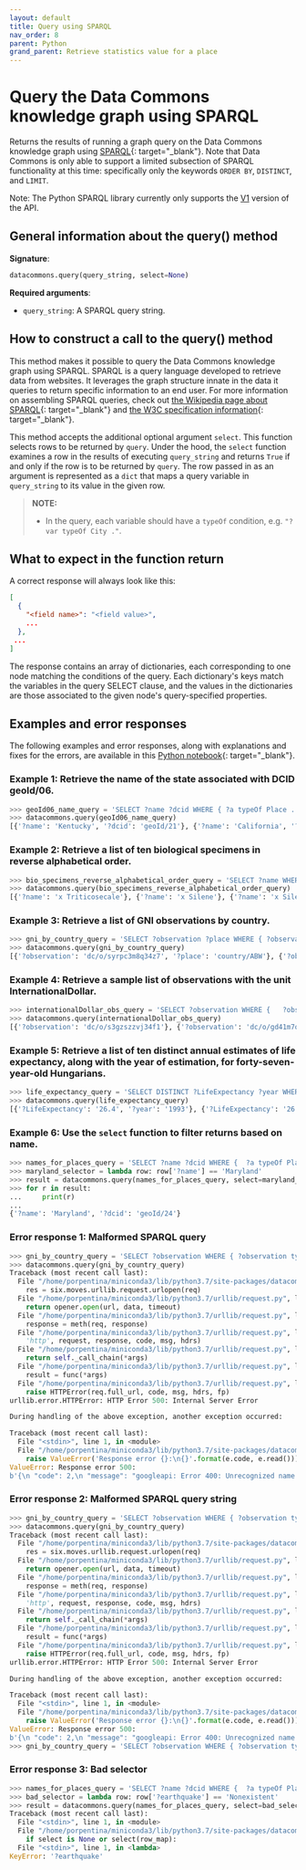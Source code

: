 ```yaml
---
layout: default
title: Query using SPARQL
nav_order: 8
parent: Python
grand_parent: Retrieve statistics value for a place
---
```


# Query the Data Commons knowledge graph using SPARQL

Returns the results of running a graph query on the Data Commons knowledge graph
using [SPARQL](https://www.w3.org/TR/rdf-sparql-query/){: target="_blank"}. Note that Data Commons is only
able to support a limited subsection of SPARQL functionality at this time: specifically only the keywords `ORDER BY`, `DISTINCT`, and `LIMIT`.

Note: The Python SPARQL library currently only supports the [V1](/api/v1/query.html) version of the API.

## General information about the query() method

**Signature**:

```python
datacommons.query(query_string, select=None)
```

**Required arguments**:

*   `query_string`: A SPARQL query string.

## How to construct a call to the query() method

This method makes it possible to query the Data Commons knowledge graph using SPARQL. SPARQL is a query language developed to retrieve data from websites. It leverages the graph structure innate in the data it queries to return specific information to an end user. For more information on assembling SPARQL queries, check out [the Wikipedia page about SPARQL](https://en.wikipedia.org/wiki/SPARQL){: target="_blank"} and [the W3C specification information](https://www.w3.org/TR/sparql11-query/){: target="_blank"}.

This method accepts the additional optional argument `select`. This function selects rows to be returned by `query`. Under the hood, the `select` function examines a row in the results of executing `query_string` and returns `True` if and only if the row is to be returned by `query`. The row passed in as an argument is represented as a `dict` that maps a query variable in `query_string` to its value in the given row.

>    **NOTE:**
>    - In the query, each variable should have a `typeOf` condition, e.g. `"?var typeOf City ."`.

## What to expect in the function return

A correct response will always look like this:

```json
[
  {
    "<field name>": "<field value>",
    ...
  },
 ...
]
```

The response contains an array of dictionaries, each corresponding to one node matching the conditions of the query. Each dictionary's keys match the variables in the query SELECT clause, and the values in the dictionaries are those associated to the given node's query-specified properties.

## Examples and error responses

The following examples and error responses, along with explanations and fixes for the errors, are available in this [Python notebook](https://colab.research.google.com/drive/1Jd0IDHnMdtxhsmXhL5Ib5tL0zgJud1k5?usp=sharing){: target="_blank"}.

### Example 1: Retrieve the name of the state associated with DCID geoId/06.

```python
>>> geoId06_name_query = 'SELECT ?name ?dcid WHERE { ?a typeOf Place . ?a name ?name . ?a dcid ("geoId/06" "geoId/21" "geoId/24") . ?a dcid ?dcid }'
>>> datacommons.query(geoId06_name_query)
[{'?name': 'Kentucky', '?dcid': 'geoId/21'}, {'?name': 'California', '?dcid': 'geoId/06'}, {'?name': 'Maryland', '?dcid': 'geoId/24'}]
```

### Example 2: Retrieve a list of ten biological specimens in reverse alphabetical order.

```python
>>> bio_specimens_reverse_alphabetical_order_query = 'SELECT ?name WHERE { ?biologicalSpecimen typeOf BiologicalSpecimen . ?biologicalSpecimen name ?name } ORDER BY DESC(?name) LIMIT 10'
>>> datacommons.query(bio_specimens_reverse_alphabetical_order_query)
[{'?name': 'x Triticosecale'}, {'?name': 'x Silene'}, {'?name': 'x Silene'}, {'?name': 'x Silene'}, {'?name': 'x Pseudelymus saxicola (Scribn. & J.G.Sm.) Barkworth & D.R.Dewey'}, {'?name': 'x Pseudelymus saxicola (Scribn. & J.G.Sm.) Barkworth & D.R.Dewey'}, {'?name': 'x Pseudelymus saxicola (Scribn. & J.G.Sm.) Barkworth & D.R.Dewey'}, {'?name': 'x Pseudelymus saxicola (Scribn. & J.G.Sm.) Barkworth & D.R.Dewey'}, {'?name': 'x Pseudelymus saxicola (Scribn. & J.G.Sm.) Barkworth & D.R.Dewey'}, {'?name': 'x Pseudelymus saxicola (Scribn. & J.G.Sm.) Barkworth & D.R.Dewey'}]
```

### Example 3: Retrieve a list of GNI observations by country.

```python
>>> gni_by_country_query = 'SELECT ?observation ?place WHERE { ?observation typeOf StatVarObservation . ?observation variableMeasured Amount_EconomicActivity_GrossNationalIncome_PurchasingPowerParity_PerCapita . ?observation observationAbout ?place . ?place typeOf Country . } ORDER BY ASC (?place) LIMIT 10'
>>> datacommons.query(gni_by_country_query)
[{'?observation': 'dc/o/syrpc3m8q34z7', '?place': 'country/ABW'}, {'?observation': 'dc/o/bqtfmc351v0f2', '?place': 'country/ABW'}, {'?observation': 'dc/o/md36fx6ty4d64', '?place': 'country/ABW'}, {'?observation': 'dc/o/bm28zvchsyf4b', '?place': 'country/ABW'}, {'?observation': 'dc/o/3nleez1feevw6', '?place': 'country/ABW'}, {'?observation': 'dc/o/x2yg38d0xecnf', '?place': 'country/ABW'}, {'?observation': 'dc/o/7swdqf6yjdyw8', '?place': 'country/ABW'}, {'?observation': 'dc/o/yqmsmbx1qskfg', '?place': 'country/ABW'}, {'?observation': 'dc/o/6hlhrz3k8p5wf', '?place': 'country/ABW'}, {'?observation': 'dc/o/txfw505ydg629', '?place': 'country/ABW'}]
```

### Example 4: Retrieve a sample list of observations with the unit InternationalDollar.

```python
>>> internationalDollar_obs_query = 'SELECT ?observation WHERE {   ?observation typeOf StatVarObservation .   ?observation unit InternationalDollar  } LIMIT 10'
>>> datacommons.query(internationalDollar_obs_query)
[{'?observation': 'dc/o/s3gzszzvj34f1'}, {'?observation': 'dc/o/gd41m7qym86d4'}, {'?observation': 'dc/o/wq62twxx902p4'}, {'?observation': 'dc/o/d93kzvns8sq4c'}, {'?observation': 'dc/o/6s741lstdqrg4'}, {'?observation': 'dc/o/2kcq1xjkmrzmd'}, {'?observation': 'dc/o/ced6jejwv224f'}, {'?observation': 'dc/o/q31my0dmcryzd'}, {'?observation': 'dc/o/96frt9w0yjwxf'}, {'?observation': 'dc/o/rvjz5xn9mlg73'}]
```

### Example 5: Retrieve a list of ten distinct annual estimates of life expectancy, along with the year of estimation, for forty-seven-year-old Hungarians.

```python
>>> life_expectancy_query = 'SELECT DISTINCT ?LifeExpectancy ?year WHERE { ?o typeOf StatVarObservation . ?o variableMeasured LifeExpectancy_Person_47Years . ?o observationAbout country/HUN . ?o value ?LifeExpectancy . ?o observationDate ?year } ORDER BY ASC(?LifeExpectancy) LIMIT 10'
>>> datacommons.query(life_expectancy_query)
[{'?LifeExpectancy': '26.4', '?year': '1993'}, {'?LifeExpectancy': '26.5', '?year': '1992'}, {'?LifeExpectancy': '26.7', '?year': '1990'}, {'?LifeExpectancy': '26.7', '?year': '1994'}, {'?LifeExpectancy': '26.8', '?year': '1991'}, {'?LifeExpectancy': '26.9', '?year': '1995'}, {'?LifeExpectancy': '27.2', '?year': '1996'}, {'?LifeExpectancy': '27.4', '?year': '1999'}, {'?LifeExpectancy': '27.5', '?year': '1997'}, {'?LifeExpectancy': '27.5', '?year': '1998'}]
```

### Example 6: Use the `select` function to filter returns based on name.

```python
>>> names_for_places_query = 'SELECT ?name ?dcid WHERE {  ?a typeOf Place .  ?a name ?name .  ?a dcid ("geoId/06" "geoId/21" "geoId/24") .  ?a dcid ?dcid }'
>>> maryland_selector = lambda row: row['?name'] == 'Maryland'
>>> result = datacommons.query(names_for_places_query, select=maryland_selector)
>>> for r in result:
...     print(r)
...
{'?name': 'Maryland', '?dcid': 'geoId/24'}
```

### Error response 1: Malformed SPARQL query

```python
>>> gni_by_country_query = 'SELECT ?observation WHERE { ?observation typeOf StatVarObservation . ?observation variableMeasured Amount_EconomicActivity_GrossNationalIncome_PurchasingPowerParity_PerCapita . ?observation observationAbout ?place . ?place typeOf Country . } ORDER BY ASC (?place) LIMIT 10'
>>> datacommons.query(gni_by_country_query)
Traceback (most recent call last):
  File "/home/porpentina/miniconda3/lib/python3.7/site-packages/datacommons/query.py", line 102, in query
    res = six.moves.urllib.request.urlopen(req)
  File "/home/porpentina/miniconda3/lib/python3.7/urllib/request.py", line 222, in urlopen
    return opener.open(url, data, timeout)
  File "/home/porpentina/miniconda3/lib/python3.7/urllib/request.py", line 531, in open
    response = meth(req, response)
  File "/home/porpentina/miniconda3/lib/python3.7/urllib/request.py", line 641, in http_response
    'http', request, response, code, msg, hdrs)
  File "/home/porpentina/miniconda3/lib/python3.7/urllib/request.py", line 569, in error
    return self._call_chain(*args)
  File "/home/porpentina/miniconda3/lib/python3.7/urllib/request.py", line 503, in _call_chain
    result = func(*args)
  File "/home/porpentina/miniconda3/lib/python3.7/urllib/request.py", line 649, in http_error_default
    raise HTTPError(req.full_url, code, msg, hdrs, fp)
urllib.error.HTTPError: HTTP Error 500: Internal Server Error

During handling of the above exception, another exception occurred:

Traceback (most recent call last):
  File "<stdin>", line 1, in <module>
  File "/home/porpentina/miniconda3/lib/python3.7/site-packages/datacommons/query.py", line 104, in query
    raise ValueError('Response error {}:\n{}'.format(e.code, e.read()))
ValueError: Response error 500:
b'{\n "code": 2,\n "message": "googleapi: Error 400: Unrecognized name: place; Did you mean name? at [1:802], invalidQuery",\n "details": [\n  {\n   "@type": "type.googleapis.com/google.rpc.DebugInfo",\n   "stackEntries": [],\n   "detail": "internal"\n  }\n ]\n}\n'
```

### Error response 2: Malformed SPARQL query string

```python
>>> gni_by_country_query = 'SELECT ?observation WHERE { ?observation typeOf StatVarObservation . ?observation variableMeasured Amount_EconomicActivity_GrossNationalIncome_PurchasingPowerParity_PerCapita . ?observation observationAbout ?place . ?place typeOf Country . } ORDER BY ASC (?place) LIMIT 10'
>>> datacommons.query(gni_by_country_query)
Traceback (most recent call last):
  File "/home/porpentina/miniconda3/lib/python3.7/site-packages/datacommons/query.py", line 102, in query
    res = six.moves.urllib.request.urlopen(req)
  File "/home/porpentina/miniconda3/lib/python3.7/urllib/request.py", line 222, in urlopen
    return opener.open(url, data, timeout)
  File "/home/porpentina/miniconda3/lib/python3.7/urllib/request.py", line 531, in open
    response = meth(req, response)
  File "/home/porpentina/miniconda3/lib/python3.7/urllib/request.py", line 641, in http_response
    'http', request, response, code, msg, hdrs)
  File "/home/porpentina/miniconda3/lib/python3.7/urllib/request.py", line 569, in error
    return self._call_chain(*args)
  File "/home/porpentina/miniconda3/lib/python3.7/urllib/request.py", line 503, in _call_chain
    result = func(*args)
  File "/home/porpentina/miniconda3/lib/python3.7/urllib/request.py", line 649, in http_error_default
    raise HTTPError(req.full_url, code, msg, hdrs, fp)
urllib.error.HTTPError: HTTP Error 500: Internal Server Error

During handling of the above exception, another exception occurred:

Traceback (most recent call last):
  File "<stdin>", line 1, in <module>
  File "/home/porpentina/miniconda3/lib/python3.7/site-packages/datacommons/query.py", line 104, in query
    raise ValueError('Response error {}:\n{}'.format(e.code, e.read()))
ValueError: Response error 500:
b'{\n "code": 2,\n "message": "googleapi: Error 400: Unrecognized name: place; Did you mean name? at [1:802], invalidQuery",\n "details": [\n  {\n   "@type": "type.googleapis.com/google.rpc.DebugInfo",\n   "stackEntries": [],\n   "detail": "internal"\n  }\n ]\n}\n'
>>> gni_by_country_query = 'SELECT ?observation WHERE { ?observation typeOf StatVarObservation . \\\\\ ?observation variableMeasured Amount_EconomicActivity_GrossNationalIncome_PurchasingPowerParity_PerCapita . ?observation observationAbout ?place . ?place typeOf Country . } ORDER BY ASC (?place) LIMIT 10'
```

### Error response 3: Bad selector

```python
>>> names_for_places_query = 'SELECT ?name ?dcid WHERE {  ?a typeOf Place .  ?a name ?name .  ?a dcid ("geoId/06" "geoId/21" "geoId/24") .  ?a dcid ?dcid }'
>>> bad_selector = lambda row: row['?earthquake'] == 'Nonexistent'
>>> result = datacommons.query(names_for_places_query, select=bad_selector)
Traceback (most recent call last):
  File "<stdin>", line 1, in <module>
  File "/home/porpentina/miniconda3/lib/python3.7/site-packages/datacommons/query.py", line 127, in query
    if select is None or select(row_map):
  File "<stdin>", line 1, in <lambda>
KeyError: '?earthquake'
```


